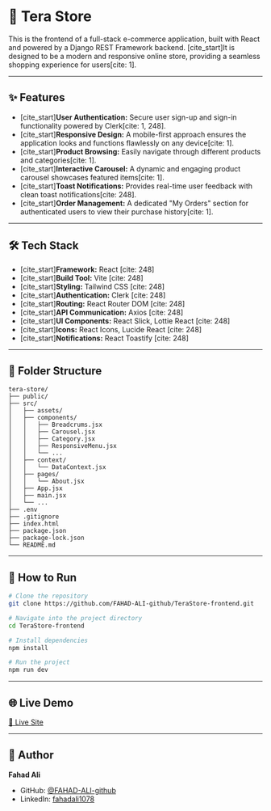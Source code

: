 # 📌 Tera Store

This is the frontend of a full-stack e-commerce application, built with React and powered by a Django REST Framework backend. [cite\_start]It is designed to be a modern and responsive online store, providing a seamless shopping experience for users[cite: 1].

-----

## ✨ Features

  - [cite\_start]**User Authentication:** Secure user sign-up and sign-in functionality powered by Clerk[cite: 1, 248].
  - [cite\_start]**Responsive Design:** A mobile-first approach ensures the application looks and functions flawlessly on any device[cite: 1].
  - [cite\_start]**Product Browsing:** Easily navigate through different products and categories[cite: 1].
  - [cite\_start]**Interactive Carousel:** A dynamic and engaging product carousel showcases featured items[cite: 1].
  - [cite\_start]**Toast Notifications:** Provides real-time user feedback with clean toast notifications[cite: 248].
  - [cite\_start]**Order Management:** A dedicated "My Orders" section for authenticated users to view their purchase history[cite: 1].

-----

## 🛠️ Tech Stack

  - [cite\_start]**Framework:** React [cite: 248]
  - [cite\_start]**Build Tool:** Vite [cite: 248]
  - [cite\_start]**Styling:** Tailwind CSS [cite: 248]
  - [cite\_start]**Authentication:** Clerk [cite: 248]
  - [cite\_start]**Routing:** React Router DOM [cite: 248]
  - [cite\_start]**API Communication:** Axios [cite: 248]
  - [cite\_start]**UI Components:** React Slick, Lottie React [cite: 248]
  - [cite\_start]**Icons:** React Icons, Lucide React [cite: 248]
  - [cite\_start]**Notifications:** React Toastify [cite: 248]

-----

## 📁 Folder Structure

```
tera-store/
├── public/
├── src/
│   ├── assets/
│   ├── components/
│   │   ├── Breadcrums.jsx
│   │   ├── Carousel.jsx
│   │   ├── Category.jsx
│   │   ├── ResponsiveMenu.jsx
│   │   └── ...
│   ├── context/
│   │   └── DataContext.jsx
│   ├── pages/
│   │   └── About.jsx
│   ├── App.jsx
│   ├── main.jsx
│   └── ...
├── .env
├── .gitignore
├── index.html
├── package.json
├── package-lock.json
└── README.md
```

-----

## 🚀 How to Run

```bash
# Clone the repository
git clone https://github.com/FAHAD-ALI-github/TeraStore-frontend.git

# Navigate into the project directory
cd TeraStore-frontend

# Install dependencies
npm install

# Run the project
npm run dev
```

-----

## 🌐 Live Demo

[🔗 Live Site](https://tera-tech-store.vercel.app)

-----

## 👤 Author

**Fahad Ali**

  * GitHub: [@FAHAD-ALI-github](https://github.com/FAHAD-ALI-github)
  * LinkedIn: [fahadali1078](https://www.linkedin.com/in/fahadali1078/)

